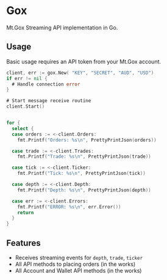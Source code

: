 # Gox

Mt.Gox Streaming API implementation in Go.

## Usage

Basic usage requires an API token from your Mt.Gox account.

```go
client, err := gox.New( "KEY", "SECRET", "AUD", "USD")
if err != nil {
  # Handle connection error
}

# Start message receive routine
client.Start()


for {
  select {
  case orders := <-client.Orders:
    fmt.Printf("Orders: %s\n", PrettyPrintJson(orders))

  case trade := <-client.Trades:
    fmt.Printf("Trade: %s\n", PrettyPrintJson(trade))

  case tick := <-client.Ticker:
    fmt.Printf("Tick: %s\n", PrettyPrintJson(tick))

  case depth := <-client.Depth:
    fmt.Printf("Depth: %s\n", PrettyPrintJson(depth))

  case err := <-client.Errors:
    fmt.Printf("ERROR: %s\n", err.Error())
    return
  }
}
```

## Features

- Receives streaming events for `depth`, `trade`, `ticker`
- All API methods to placing orders (in the works)
- All Account and Wallet API methods (in the works)

